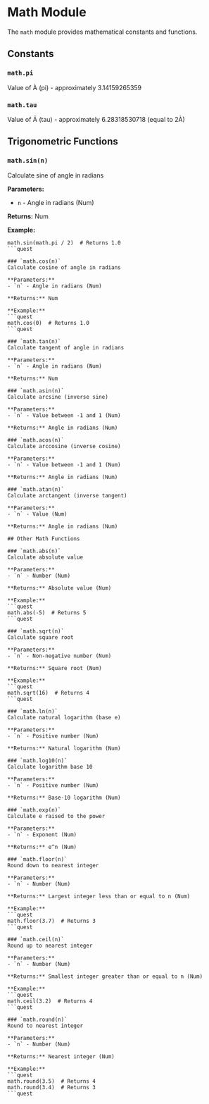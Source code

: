 # Math Module

The `math` module provides mathematical constants and functions.

## Constants

### `math.pi`
Value of À (pi) - approximately 3.14159265359

### `math.tau`
Value of Ä (tau) - approximately 6.28318530718 (equal to 2À)

## Trigonometric Functions

### `math.sin(n)`
Calculate sine of angle in radians

**Parameters:**
- `n` - Angle in radians (Num)

**Returns:** Num

**Example:**
```quest
math.sin(math.pi / 2)  # Returns 1.0
```quest

### `math.cos(n)`
Calculate cosine of angle in radians

**Parameters:**
- `n` - Angle in radians (Num)

**Returns:** Num

**Example:**
```quest
math.cos(0)  # Returns 1.0
```quest

### `math.tan(n)`
Calculate tangent of angle in radians

**Parameters:**
- `n` - Angle in radians (Num)

**Returns:** Num

### `math.asin(n)`
Calculate arcsine (inverse sine)

**Parameters:**
- `n` - Value between -1 and 1 (Num)

**Returns:** Angle in radians (Num)

### `math.acos(n)`
Calculate arccosine (inverse cosine)

**Parameters:**
- `n` - Value between -1 and 1 (Num)

**Returns:** Angle in radians (Num)

### `math.atan(n)`
Calculate arctangent (inverse tangent)

**Parameters:**
- `n` - Value (Num)

**Returns:** Angle in radians (Num)

## Other Math Functions

### `math.abs(n)`
Calculate absolute value

**Parameters:**
- `n` - Number (Num)

**Returns:** Absolute value (Num)

**Example:**
```quest
math.abs(-5)  # Returns 5
```quest

### `math.sqrt(n)`
Calculate square root

**Parameters:**
- `n` - Non-negative number (Num)

**Returns:** Square root (Num)

**Example:**
```quest
math.sqrt(16)  # Returns 4
```quest

### `math.ln(n)`
Calculate natural logarithm (base e)

**Parameters:**
- `n` - Positive number (Num)

**Returns:** Natural logarithm (Num)

### `math.log10(n)`
Calculate logarithm base 10

**Parameters:**
- `n` - Positive number (Num)

**Returns:** Base-10 logarithm (Num)

### `math.exp(n)`
Calculate e raised to the power

**Parameters:**
- `n` - Exponent (Num)

**Returns:** e^n (Num)

### `math.floor(n)`
Round down to nearest integer

**Parameters:**
- `n` - Number (Num)

**Returns:** Largest integer less than or equal to n (Num)

**Example:**
```quest
math.floor(3.7)  # Returns 3
```quest

### `math.ceil(n)`
Round up to nearest integer

**Parameters:**
- `n` - Number (Num)

**Returns:** Smallest integer greater than or equal to n (Num)

**Example:**
```quest
math.ceil(3.2)  # Returns 4
```quest

### `math.round(n)`
Round to nearest integer

**Parameters:**
- `n` - Number (Num)

**Returns:** Nearest integer (Num)

**Example:**
```quest
math.round(3.5)  # Returns 4
math.round(3.4)  # Returns 3
```quest
